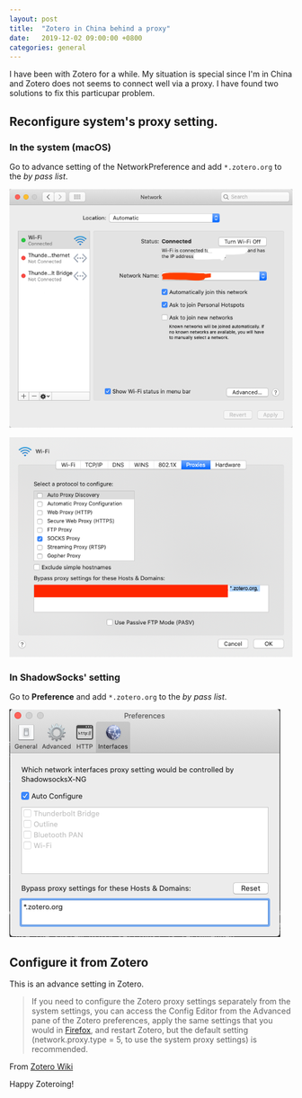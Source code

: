 ```yaml
---
layout: post
title:  "Zotero in China behind a proxy"
date:   2019-12-02 09:00:00 +0800
categories: general
---
```


I have been with Zotero for a while. My situation is special since I'm in China and Zotero does not seems to connect well via a proxy. 
I have found two solutions to fix this particupar problem. 

## Reconfigure system's proxy setting. 

### In the system (macOS)
Go to advance setting of the NetworkPreference and add `*.zotero.org` to the _by pass list_. 

![Advance setting](/assets/img/proxy/advance.png)

![Proxy setting](/assets/img/proxy/proxy-setting.png)

### In ShadowSocks' setting 
Go to **Preference** and add `*.zotero.org` to the _by pass list_. 

![ShadowSocks by pass list](/assets/img/proxy/ss-by-pass-list.png)

## Configure it from Zotero 

This is an advance setting in Zotero. 

> If you need to configure the Zotero proxy settings separately from the system settings, you can access the Config Editor from the Advanced pane of the Zotero preferences, apply the same settings that you would in [Firefox](http://kb.mozillazine.org/Network.proxy.type), and restart Zotero, but the default setting (network.proxy.type = 5, to use the system proxy settings) is recommended.

From [Zotero Wiki](https://www.zotero.org/support/kb/connection_error)

Happy Zoteroing!
